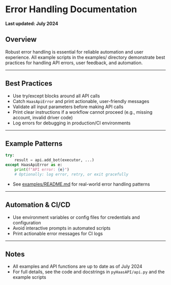 # Error Handling Documentation

**Last updated: July 2024**

## Overview

Robust error handling is essential for reliable automation and user experience. All example scripts in the examples/ directory demonstrate best practices for handling API errors, user feedback, and automation.

---

## Best Practices

- Use try/except blocks around all API calls
- Catch `HaasApiError` and print actionable, user-friendly messages
- Validate all input parameters before making API calls
- Print clear instructions if a workflow cannot proceed (e.g., missing account, invalid driver code)
- Log errors for debugging in production/CI environments

---

## Example Patterns

```python
try:
    result = api.add_bot(executor, ...)
except HaasApiError as e:
    print(f"API error: {e}")
    # Optionally: log error, retry, or exit gracefully
```

- See [examples/README.md](../examples/README.md) for real-world error handling patterns

---

## Automation & CI/CD

- Use environment variables or config files for credentials and configuration
- Avoid interactive prompts in automated scripts
- Print actionable error messages for CI logs

---

## Notes
- All examples and API functions are up to date as of July 2024
- For full details, see the code and docstrings in `pyHaasAPI/api.py` and the example scripts 